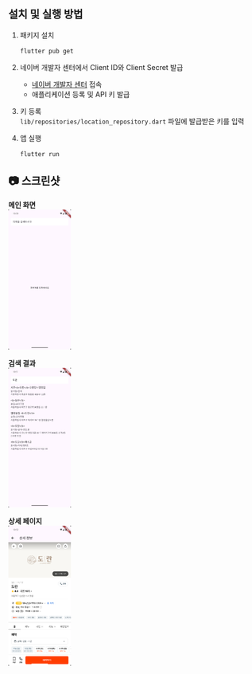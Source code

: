 ## 설치 및 실행 방법

1. 패키지 설치
    ```bash
    flutter pub get
    ```

2. 네이버 개발자 센터에서 Client ID와 Client Secret 발급  
    - [네이버 개발자 센터](https://developers.naver.com/main/) 접속  
    - 애플리케이션 등록 및 API 키 발급

3. 키 등록  
   `lib/repositories/location_repository.dart` 파일에 발급받은 키를 입력

4. 앱 실행
    ```bash
    flutter run
    ```

## 📷 스크린샷

**메인 화면**  
<img src="screenshots/main.png" width="25%" height="25%" />

**검색 결과**  
<img src="screenshots/search.png" width="25%" height="25%" />

**상세 페이지**  
<img src="screenshots/detail.png" width="25%" height="25%" />

